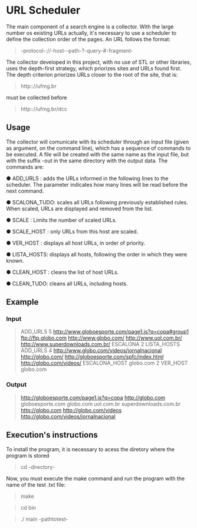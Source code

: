 # URL Scheduler

The main component of a search engine is a collector. With the large number os existing URLs actually, it's necessary to use a scheduler to define the collection order of the pages. An URL follows the format:
> -protocol-://-host--path-?-query-#-fragment-
  
The collector developed in this project, with no use of STL or other libraries, uses the depth-first strategy, which priorizes sites and URLs found first. The depth criterion priorizes URLs closer to the root of the site, that is:
> http:://ufmg.br 

must be collected before 
> http:://ufmg.br/dcc

## Usage
The collector will comunicate with its scheduler through an input file (given as argument, on the command line), which has a sequence of commands to be executed. A file will be created with the same name as the input file, but with the suffix -out in the same directory with the output data. The commands are:

● ADD_URLS <number>: adds the URLs informed in the following lines to the scheduler. The <quantity> parameter indicates how many lines will be read before the next command.
  
● SCALONA_TUDO: scales all URLs following previously established rules. When scaled, URLs are displayed and removed from the list.
  
● SCALE <number>: Limits the number of scaled URLs.
  
● SCALE_HOST <host> <number>: only URLs from this host are scaled.
  
● VER_HOST <host>: displays all host URLs, in order of priority.
  
● LISTA_HOSTS: displays all hosts, following the order in which they were known.
  
● CLEAN_HOST <host>: cleans the list of host URLs.
  
● CLEAN_TUDO: cleans all URLs, including hosts.
 
## Example
### Input
  
>ADD_URLS 5
>http://www.globoesporte.com/page1.js?q=copa#group1
>ftp://ftp.globo.com
>http://www.globo.com/
>http://www.uol.com.br/
>http://www.superdownloads.com.br/
>ESCALONA 2
>LISTA_HOSTS
>ADD_URLS 4
>http://www.globo.com/videos/jornalnacional
>http://globo.com/
>http://globoesporte.com/spfc/index.html
>http://globo.com/videos/
>ESCALONA_HOST globo.com 2
>VER_HOST globo.com
  
### Output
>http://globoesporte.com/page1.js?q=copa
>http://globo.com
>globoesporte.com
>globo.com
>uol.com.br
>superdownloads.com.br
>http://globo.com
>http://globo.com/videos
>http://globo.com/videos/jornalnacional

  





## Execution's instructions
To install the program, it is necessary to acess the diretory where the program is stored
> cd -directory-

Now, you must execute the make command and run the program with the name of the test .txt file:
> make
 
> cd bin
 
> ./ main -pathtotest-



